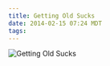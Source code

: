 ```yaml
---
title: Getting Old Sucks
date: 2014-02-15 07:24 MDT
tags:
---
```

<img src="/images/getting-old-sucks_manvsmagic.png" alt="Getting Old Sucks" />
